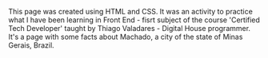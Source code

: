This page was created using HTML and CSS. It was an activity to practice what I have been learning in Front End - fisrt subject of the course 'Certified Tech Developer' taught by Thiago Valadares - Digital House programmer. It's a page with some facts about Machado, a city of the state of Minas Gerais, Brazil.
